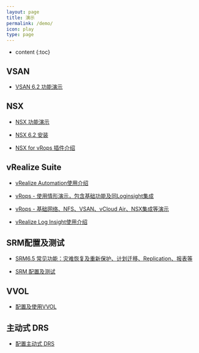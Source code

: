 ```yaml
---
layout: page
title: 演示
permalink: /demo/
icon: play
type: page
---
```


* content
{:toc}

## VSAN 
* [VSAN 6.2 功能演示](http://archive.halfcoffee.com/demo/vsan-demo.html) 

## NSX

* [NSX 功能演示](http://archive.halfcoffee.com/demo/NSX.htm) 

* [NSX 6.2 安装](http://archive.halfcoffee.com/demo/nsxinstall-zh.htm) 

* [NSX for vRops 插件介绍](http://archive.halfcoffee.com/demo/NSX-Mgmt-vRealize.htm) 


## vRealize Suite 

* [vRealize  Automation使用介绍](http://archive.halfcoffee.com/demo/CMP-overview.htm) 

* [vRops - 使用情形演示，包含基础功能及同Loginsight集成](http://archive.halfcoffee.com/demo/vSOM-vROI.htm) 

* [vRops - 基础网络、NFS、VSAN、vCloud Air、NSX集成等演示](http://archive.halfcoffee.com/demo/SDDC-Management-with-vRealize-Suite.htm) 

* [vRealize Log Insight使用介绍](http://archive.halfcoffee.com/demo/loginsight.htm) 

## SRM配置及测试

* [SRM6.5 常见功能：灾难恢复及重新保护、计划迁移、Replication、报表等](http://archive.halfcoffee.com/demo/SRM-Common-Workflows.htm) 

* [SRM 配置及测试](http://archive.halfcoffee.com/demo/SRM-config-test.htm) 


## VVOL

* [配置及使用VVOL](http://archive.halfcoffee.com/demo/vvol.htm) 

## 主动式 DRS 
* [配置主动式 DRS](http://archive.halfcoffee.com/demo/predictiveDRS.htm) 